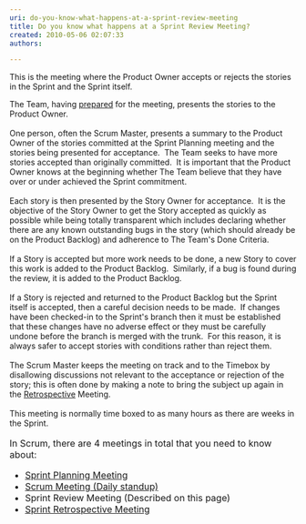 ```yaml
---
uri: do-you-know-what-happens-at-a-sprint-review-meeting
title: Do you know what happens at a Sprint Review Meeting?
created: 2010-05-06 02:07:33
authors:

---
```





<span class='intro'> <p>This is the meeting where the Product Owner accepts or rejects the stories in the Sprint and the Sprint itself.&#160; </p> </span>

The Team, having 
<a href="/Pages/PrepareForMeetings.aspx" shape="rect">prepared</a> for the meeting, presents the stories to the Product Owner.&#160; 
<br> 
<br>One person, often the Scrum Master, presents a summary to the Product Owner of the stories committed at the Sprint Planning meeting and the stories being presented for acceptance.&#160; The Team seeks to have more stories accepted than originally committed.&#160; It is important that the Product Owner knows at the beginning whether The Team believe that they have over or under achieved the Sprint commitment.<br><br>Each story is then presented by the Story Owner for acceptance.&#160; It is the objective of the Story Owner to get the Story accepted as quickly as possible while being totally transparent which includes declaring whether there are any known outstanding bugs in the story (which should already be on the Product Backlog) and adherence to The Team's Done Criteria.<br>​<br>If a Story is accepted but more work needs to be done,&#160;a new Story to cover this work is added to the Product Backlog.&#160; Similarly, if a bug is found during the review, it is added to the Product Backlog.<br><br>If a Story is rejected and returned to the Product Backlog but the Sprint itself is accepted, then a careful decision needs to be made.&#160; If changes have been checked-in to the Sprint's branch then it must be established that these changes have no adverse effect or they must be carefully undone before the branch is merged with the trunk.&#160; For this reason, it is always safer to accept stories with conditions rather than reject them.<br>​<br>The Scrum&#160;Master keeps the meeting on track and to the Timebox by disallowing discussions not relevant to the acceptance or rejection of the story; this is often done by making a note to bring the subject up again in the 
<a href="/Pages/RetrospectiveMeeting.aspx" shape="rect">Retrospective</a> Meeting.<br><br>This meeting is normally time boxed to as many hours as there are weeks in the Sprint.<br><br><font size="+0" class="ms-rteCustom-GreyBox">In Scrum, there are 4 meetings in total that you need to know about&#58; 
   <ul><li><a href="/Pages/SprintPlanningMeeting.aspx" title="Sprint Planning Meeting">Sprint Planning Meeting</a>&#160;</li><li>
         <a title="Update tasks before Daily Scrum Meeting" href="/Pages/DailyScrumUpdateTasks.aspx" shape="rect">Scrum Meeting (Daily standup)</a> </li><li>Sprint Review Meeting (Described on&#160;this page) </li><li>
         <a title="Sprint Retrospective Meeting" href="/Pages/RetrospectiveMeeting.aspx" shape="rect">Sprint Retrospective Meeting</a> </li></ul></font> <br>


